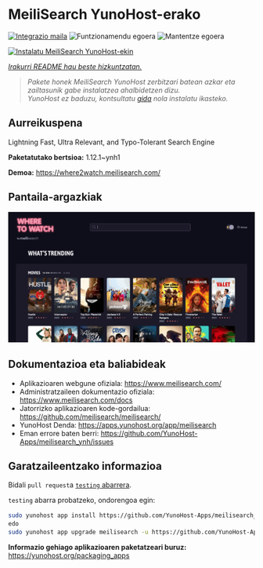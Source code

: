<!--
Ohart ongi: README hau automatikoki sortu da <https://github.com/YunoHost/apps/tree/master/tools/readme_generator>ri esker
EZ editatu eskuz.
-->

# MeiliSearch YunoHost-erako

[![Integrazio maila](https://apps.yunohost.org/badge/integration/meilisearch)](https://ci-apps.yunohost.org/ci/apps/meilisearch/)
![Funtzionamendu egoera](https://apps.yunohost.org/badge/state/meilisearch)
![Mantentze egoera](https://apps.yunohost.org/badge/maintained/meilisearch)

[![Instalatu MeiliSearch YunoHost-ekin](https://install-app.yunohost.org/install-with-yunohost.svg)](https://install-app.yunohost.org/?app=meilisearch)

*[Irakurri README hau beste hizkuntzatan.](./ALL_README.md)*

> *Pakete honek MeiliSearch YunoHost zerbitzari batean azkar eta zailtasunik gabe instalatzea ahalbidetzen dizu.*  
> *YunoHost ez baduzu, kontsultatu [gida](https://yunohost.org/install) nola instalatu ikasteko.*

## Aurreikuspena

Lightning Fast, Ultra Relevant, and Typo-Tolerant Search Engine


**Paketatutako bertsioa:** 1.12.1~ynh1

**Demoa:** <https://where2watch.meilisearch.com/>

## Pantaila-argazkiak

![MeiliSearch(r)en pantaila-argazkia](./doc/screenshots/meilisearch.png)

## Dokumentazioa eta baliabideak

- Aplikazioaren webgune ofiziala: <https://www.meilisearch.com/>
- Administratzaileen dokumentazio ofiziala: <https://www.meilisearch.com/docs>
- Jatorrizko aplikazioaren kode-gordailua: <https://github.com/meilisearch/meilisearch/>
- YunoHost Denda: <https://apps.yunohost.org/app/meilisearch>
- Eman errore baten berri: <https://github.com/YunoHost-Apps/meilisearch_ynh/issues>

## Garatzaileentzako informazioa

Bidali `pull request`a [`testing` abarrera](https://github.com/YunoHost-Apps/meilisearch_ynh/tree/testing).

`testing` abarra probatzeko, ondorengoa egin:

```bash
sudo yunohost app install https://github.com/YunoHost-Apps/meilisearch_ynh/tree/testing --debug
edo
sudo yunohost app upgrade meilisearch -u https://github.com/YunoHost-Apps/meilisearch_ynh/tree/testing --debug
```

**Informazio gehiago aplikazioaren paketatzeari buruz:** <https://yunohost.org/packaging_apps>
